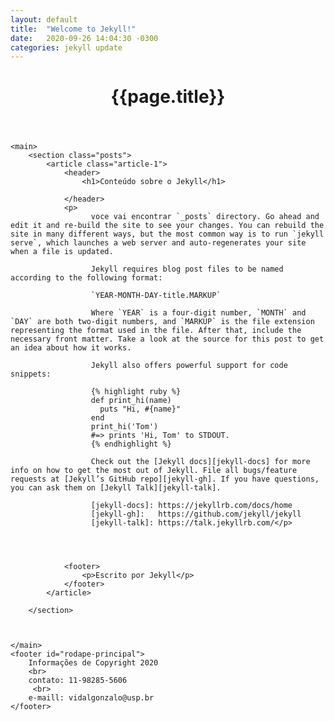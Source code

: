 ```yaml
---
layout: default
title:  "Welcome to Jekyll!"
date:   2020-09-26 14:04:30 -0300
categories: jekyll update
---
```




<body>
    <header id="cabecalho-principal">
        <h1>{{page.title}}</h1>
    </header>
    
    <main>
        <section class="posts">
            <article class="article-1">
                <header>
                    <h1>Conteúdo sobre o Jekyll</h1>
                    
                </header>
                <p>
                      voce vai encontrar `_posts` directory. Go ahead and edit it and re-build the site to see your changes. You can rebuild the site in many different ways, but the most common way is to run `jekyll serve`, which launches a web server and auto-regenerates your site when a file is updated.

                      Jekyll requires blog post files to be named according to the following format:

                      `YEAR-MONTH-DAY-title.MARKUP`

                      Where `YEAR` is a four-digit number, `MONTH` and `DAY` are both two-digit numbers, and `MARKUP` is the file extension representing the format used in the file. After that, include the necessary front matter. Take a look at the source for this post to get an idea about how it works.

                      Jekyll also offers powerful support for code snippets:

                      {% highlight ruby %}
                      def print_hi(name)
                        puts "Hi, #{name}"
                      end
                      print_hi('Tom')
                      #=> prints 'Hi, Tom' to STDOUT.
                      {% endhighlight %}

                      Check out the [Jekyll docs][jekyll-docs] for more info on how to get the most out of Jekyll. File all bugs/feature requests at [Jekyll’s GitHub repo][jekyll-gh]. If you have questions, you can ask them on [Jekyll Talk][jekyll-talk].

                      [jekyll-docs]: https://jekyllrb.com/docs/home
                      [jekyll-gh]:   https://github.com/jekyll/jekyll
                      [jekyll-talk]: https://talk.jekyllrb.com/</p>
                
              


                <footer>
                    <p>Escrito por Jekyll</p>
                </footer>
            </article>
            
        </section>

        
        
    </main>
    <footer id="rodape-principal">
        Informações de Copyright 2020
        <br>
        contato: 11-98285-5606
         <br>
        e-maill: vidalgonzalo@usp.br
    </footer>
</body>


